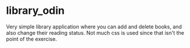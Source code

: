 # library_odin
Very simple library application where you can add and delete books, and also change their reading status. Not much css is used since that isn't the point of the exercise.